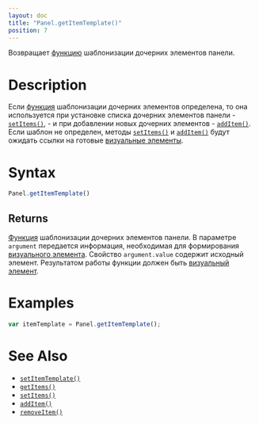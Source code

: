```yaml
---
layout: doc
title: "Panel.getItemTemplate()"
position: 7
---
```


Возвращает [функцию](../../../KeyConcepts/Script/) шаблонизации дочерних элементов панели.

# Description

Если [функция](../../../KeyConcepts/Script/) шаблонизации дочерних элементов определена, то она
используется при установке списка дочерних элементов панели - [`setItems()`](../Panel.setItems/), -
и при добавлении новых дочерних элементов - [`addItem()`](../Panel.addItem/). Если шаблон не
определен, методы [`setItems()`](../Panel.setItems/) и [`addItem()`](../Panel.addItem/) будут
ожидать ссылки на готовые [визуальные элементы](../../../KeyConcepts/Element/).

# Syntax

```js
Panel.getItemTemplate()
```

## Returns

[Функция](../../../KeyConcepts/Script/) шаблонизации дочерних элементов панели. В параметре `argument`
передается информация, необходимая для формирования [визуального элемента](../../../KeyConcepts/Element/).
Свойство `argument.value` содержит исходный элемент. Результатом работы функции должен быть [визуальный
элемент](../../../KeyConcepts/Element/).

# Examples

```js
var itemTemplate = Panel.getItemTemplate();
```

# See Also

* [`setItemTemplate()`](../Panel.setItemTemplate/)
* [`getItems()`](../Panel.getItems/)
* [`setItems()`](../Panel.setItems/)
* [`addItem()`](../Panel.addItem/)
* [`removeItem()`](../Panel.removeItem/)
